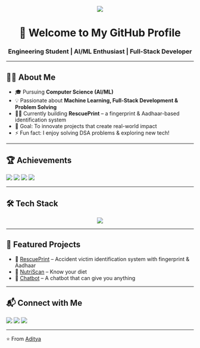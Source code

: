 <p align="center">
  <a href="https://github.com/adityakesarwani10">
    <img src="https://readme-typing-svg.herokuapp.com?font=Fira+Code&size=25&duration=4000&pause=1000&color=00F7FF&center=true&vCenter=true&width=600&lines=Hi+%F0%9F%91%8B%2C+I'm+Aditya;AI%2FML+Enthusiast;Full+Stack+Learner;Open+Source+Contributor;Hackathon+Finalist" />
  </a>
</p>

<h1 align="center">🚀 Welcome to My GitHub Profile</h1>
<h3 align="center">Engineering Student | AI/ML Enthusiast | Full-Stack Developer</h3>

---

## 👨‍💻 About Me
- 🎓 Pursuing **Computer Science (AI/ML)**
- 💡 Passionate about **Machine Learning, Full-Stack Development & Problem Solving**
- 👨‍💻 Currently building **RescuePrint** – a fingerprint & Aadhaar-based identification system
- 🎯 Goal: To innovate projects that create real-world impact
- ⚡ Fun fact: I enjoy solving DSA problems & exploring new tech!

---

## 🏆 Achievements
<p>
  <img src="https://img.shields.io/badge/Hackathon-Top%2010%25%20National%20Level-blue?style=for-the-badge" />
  <img src="https://img.shields.io/badge/Google%20Cloud-20%2B%20Labs%20Completed-orange?style=for-the-badge" />
  <img src="https://img.shields.io/badge/Open%20Source-Contributor-brightgreen?style=for-the-badge" />
  <img src="https://img.shields.io/badge/Portfolio-100%2B%20Visitors-success?style=for-the-badge" />
</p>

---

## 🛠️ Tech Stack
<p align="center">
  <img src="https://skillicons.dev/icons?i=java,python,js,react,nodejs,express,mongodb,mysql,html,css,git,github,figma&perline=6" />
</p>

---


## 🌟 Featured Projects
- 🔹 [RescuePrint](#) – Accident victim identification system with fingerprint & Aadhaar  
- 🔹 [NutriScan](#) – Know your diet
- 🔹 [Chatbot](#) – A chatbot that can give you anything 

---

## 📬 Connect with Me
<p align="left">
  <a href="https://github.com/adityakesarwani10"><img src="https://img.shields.io/badge/GitHub-100000?style=for-the-badge&logo=github&logoColor=white"/></a>
  <a href="https://www.linkedin.com/in/aditya-kesarwani-057b56311"><img src="https://img.shields.io/badge/LinkedIn-0A66C2?style=for-the-badge&logo=linkedin&logoColor=white"/></a>
  <a href="mailto:adityakesarwani@gmail.com"><img src="https://img.shields.io/badge/Email-D14836?style=for-the-badge&logo=gmail&logoColor=white"/></a>
</p>

---

⭐️ From [Aditya](https://github.com/adityakesarwani10)

